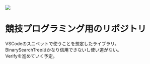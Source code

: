 ![](https://github.com/spihill/library/workflows/.github/workflows/verify.yml/badge.svg)  
# 競技プログラミング用のリポジトリ
VSCodeのスニペットで使うことを想定したライブラリ。  
BinarySearchTreeはかなり信用できないし使い道がない。  
Verifyを進めていく予定。  
